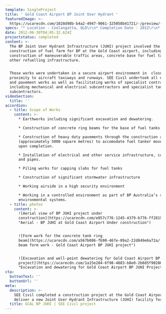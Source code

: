 ```yaml
---
template: SingleProject
title: ' Gold Coast Airport BP Joint User Hydrant '
featuredImage: >-
  https://ucarecdn.com/1028d98b-b4a2-4947-9061-325058b41721/-/preview/-/enhance/50/
specs: "* Location - Coolangatta, QLD\r\n* Completion Date - 2012\r\n* Value - $2.4 Million\n* Client - BP Australia"
date: 2012-06-30T04:05:32.624Z
projectstatus: completed
content: >-
  The BP Joint User Hydrant Infrastructure (JUHI) project involved the
  construction of fuel farm for BP at the Gold Coast airport, including
  construction of maneuverable traffic areas, concrete base for fuel tanks and
  other refuelling infrastructure. 


  These works were undertaken in a secure airport environment in  close
  proximity to aircraft taxiways and runways. SEE Civil undertook all eathworks
  and pavement works as well as facilitating works of specialist contractors
  including mechanical and electrical subcontractors and specialist tank
  subcontractors.
videoSection:
  title: ''
accordion:
  - title: Scope of Works
    content: >-
      * Earthworks including significant excavation and dewatering. 

      * Construction of concrete ring beams for the base of fuel tanks. 

      * Construction of heavy duty pavements through the construction area
      (approximately 5000 square metres) to accomodate fuel tanker movements
      upon completion. 

      * Installation of electrical and other service infrastructure, conduits
      and pipes. 

      * Piling works for capping slabs for fuel tanks

      * Construction of significant stormwater infrastructure

      * Working airside in a high security environment

      * Working in a controlled environment as part of BP Australia’s safety and
      environmental systems.
  - title: photos
    content: >-
      ![Aerial view of BP JUHI project under
      construction](https://ucarecdn.com/e857c776-1245-4379-b776-ff28198d13a3/
      "Aerial - BP JUHI at Gold Coast Airport Under construction")


      ![Form work for the concrete tank ring
      beam](https://ucarecdn.com/a567b086-fb90-467e-89a2-22d849e6a72a/ "Ring
      beam form work - Gold Coast Airport BP JUHI project")


      ![Excavation and well-point dewatering for Gold Coast Airport BP JUHI
      project](https://ucarecdn.com/1a15e284-6f98-4883-b8e0-2b8d5f902862/
      "Excavation and dewatering for Gold Coast Airport BP JUHI Project")
cta:
  buttonText: ''
  buttonUrl: ''
meta:
  description: >-
    SEE Civil completed a construction project at the Gold Coast Airport to
    deliver a new Joint User Hydrant Infrastructure (JUHI) facility for BP. 
  title: GCAL BP JUHI | SEE Civil project
---
```


